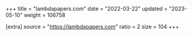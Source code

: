 +++
title = "lambdapapers.com"
date = "2022-03-22"
updated = "2023-05-10"
weight = 106758

[extra]
source = "https://lambdapapers.com"
ratio = 2
size = 104
+++
